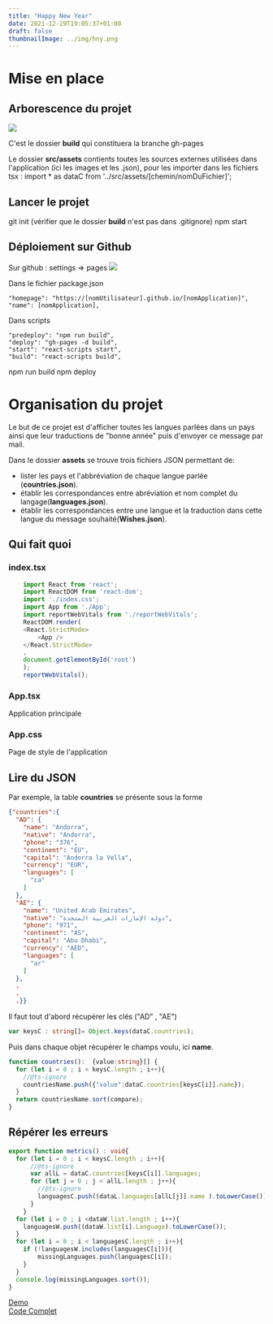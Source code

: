 ```yaml
---
title: "Happy New Year"
date: 2021-12-29T19:05:37+01:00
draft: false
thumbnailImage: ../img/hny.png
---
```


# Mise en place
## Arborescence du projet
![](arbo.png)   

C'est le dossier **build** qui constituera la branche gh-pages

Le dossier **src/assets** contients toutes les sources externes utilisées dans l'application (ici les images et les .json), pour les importer dans les fichiers tsx : import * as dataC from '../src/assets/[chemin/nomDuFichier]';


## Lancer le projet
git init 
(vérifier que le dossier **build** n'est pas dans .gitignore)
npm start 

## Déploiement sur Github

Sur github : settings => pages
![](ghpages.png)

Dans le fichier package.json

    "homepage": "https://[nomUtilisateur].github.io/[nomApplication]",
    "name": [nomApplication],

Dans scripts

    "predeploy": "npm run build",
    "deploy": "gh-pages -d build",
    "start": "react-scripts start",
    "build": "react-scripts build",

npm run build
npm deploy

# Organisation du projet
Le but de ce projet est d'afficher toutes les langues parlées dans un pays ainsi que leur traductions de "bonne année" puis d'envoyer ce message par mail.   

Dans le dossier **assets** se trouve trois fichiers JSON permettant de:
-   lister les pays et l'abbréviation de chaque langue parlée (**countries.json**).
-   établir les correspondances entre abréviation et nom complet du langage(**languages.json**).
-   établir les correspondances entre une langue et la traduction dans cette langue du message souhaité(**Wishes.json**).
## Qui fait quoi
### index.tsx
```typescript
    import React from 'react';
    import ReactDOM from 'react-dom';
    import './index.css';
    import App from './App';
    import reportWebVitals from './reportWebVitals';
    ReactDOM.render(
    <React.StrictMode>
        <App />
    </React.StrictMode>
    ,
    document.getElementById('root')
    );
    reportWebVitals();
```

### App.tsx
Application principale

### App.css
Page de style de l'application

## Lire du JSON
Par exemple, la table **countries** se présente sous la forme
```json
{"countries":{
  "AD": {
    "name": "Andorra",
    "native": "Andorra",
    "phone": "376",
    "continent": "EU",
    "capital": "Andorra la Vella",
    "currency": "EUR",
    "languages": [
      "ca"
    ]
  },
  "AE": {
    "name": "United Arab Emirates",
    "native": "دولة الإمارات العربية المتحدة",
    "phone": "971",
    "continent": "AS",
    "capital": "Abu Dhabi",
    "currency": "AED",
    "languages": [
      "ar"
    ]
  },
  .
  .
  .}}
```
Il faut tout d'abord récupérer les clés ("AD" , "AE")
````typescript
var keysC : string[]= Object.keys(dataC.countries);
````
Puis dans chaque objet récupérer le champs voulu, ici **name**.
````typescript
function countries():  {value:string}[] {
  for (let i = 0 ; i < keysC.length ; i++){
    //@ts-ignore
    countriesName.push({"value":dataC.countries[keysC[i]].name});
  } 
  return countriesName.sort(compare);
}
````
## Répérer les erreurs
```typescript
export function metrics() : void{
  for (let i = 0 ; i < keysC.length ; i++){
      //@ts-ignore
      var allL = dataC.countries[keysC[i]].languages;
      for (let j = 0 ; j < allL.length ; j++){
        //@ts-ignore
        languagesC.push((dataL.languages[allL[j]].name ).toLowerCase())
      }
    }
  for (let i = 0 ; i <dataW.list.length ; i++){
    languagesW.push((dataW.list[i].Language).toLowerCase());
  }
  for (let i = 0 ; i < languagesC.length ; i++){
    if (!languagesW.includes(languagesC[i])){
        missingLanguages.push(languagesC[i]);
    }
  }
  console.log(missingLanguages.sort());  
}
```

[Demo](https://ljuglaret.github.io/hnyapp/)   
[Code Complet](https://github.com/ljuglaret/hnyapp/tree/main/src)
